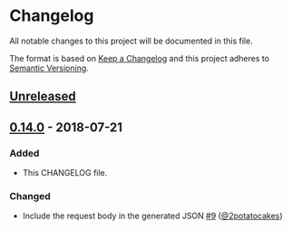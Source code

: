 # Changelog
All notable changes to this project will be documented in this file.

The format is based on [Keep a Changelog](http://keepachangelog.com/en/1.0.0/)
and this project adheres to [Semantic Versioning](http://semver.org/spec/v2.0.0.html).

## [Unreleased]

## [0.14.0] - 2018-07-21

### Added
- This CHANGELOG file.

### Changed
- Include the request body in the generated JSON [#9] ([@2potatocakes])

[Unreleased]: https://github.com/twe4ked/rspec-api-docs/compare/v0.14.0...HEAD
[0.14.0]: https://github.com/twe4ked/rspec-api-docs/compare/v0.13.0...v0.14.0

[#9]: https://github.com/twe4ked/rspec-api-docs/pull/9
[@2potatocakes]: https://github.com/2potatocakes
